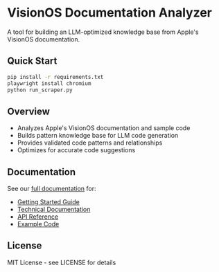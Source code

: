 # VisionOS Documentation Analyzer

A tool for building an LLM-optimized knowledge base from Apple's VisionOS documentation.

## Quick Start
```bash
pip install -r requirements.txt
playwright install chromium
python run_scraper.py
```

## Overview
- Analyzes Apple's VisionOS documentation and sample code
- Builds pattern knowledge base for LLM code generation
- Provides validated code patterns and relationships
- Optimizes for accurate code suggestions

## Documentation
See our [full documentation](docs/INDEX.md) for:
- [Getting Started Guide](docs/guides/QUICKSTART.md)
- [Technical Documentation](docs/technical/ARCHITECTURE.md)
- [API Reference](docs/api/CORE.md)
- [Example Code](docs/examples/)

## License
MIT License - see LICENSE for details